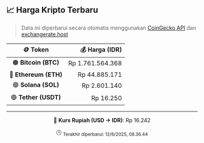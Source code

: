 

<!-- HARGA_KRIPTO -->
## 📈 Harga Kripto Terbaru

> Data ini diperbarui secara otomatis menggunakan [CoinGecko API](https://www.coingecko.com/) dan [exchangerate.host](https://exchangerate.host/)

<div align="center">

| 🪙 Token | 💰 Harga (IDR) |
|:------:|---------------:|
| 🟠 **Bitcoin (BTC)**   | Rp 1.761.564.368 |
| 🔵 **Ethereum (ETH)**  | Rp 44.885.171 |
| 🟣 **Solana (SOL)**    | Rp 2.601.140 |
| 🟢 **Tether (USDT)**   | Rp 16.250 |

---

💱 **Kurs Rupiah (USD → IDR)**: Rp 16.242

🕒 <sub>Terakhir diperbarui: 12/6/2025, 08.36.44</sub>

</div>
<!-- /HARGA_KRIPTO -->